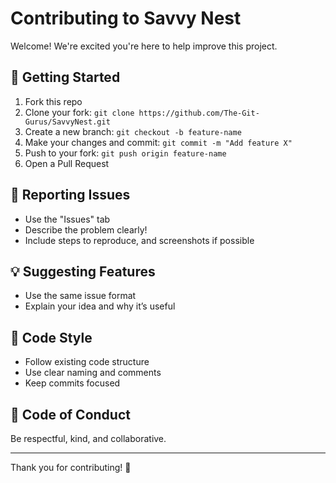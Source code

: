 # Contributing to Savvy Nest

Welcome! We're excited you're here to help improve this project.

## 🚀 Getting Started

1. Fork this repo
2. Clone your fork: `git clone https://github.com/The-Git-Gurus/SavvyNest.git`
3. Create a new branch: `git checkout -b feature-name`
4. Make your changes and commit: `git commit -m "Add feature X"`
5. Push to your fork: `git push origin feature-name`
6. Open a Pull Request

## 🐛 Reporting Issues

- Use the "Issues" tab
- Describe the problem clearly!
- Include steps to reproduce, and screenshots if possible

## 💡 Suggesting Features

- Use the same issue format
- Explain your idea and why it’s useful

## 🧹 Code Style

- Follow existing code structure
- Use clear naming and comments
- Keep commits focused

## 🙌 Code of Conduct

Be respectful, kind, and collaborative.

---

Thank you for contributing! 💙
